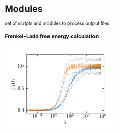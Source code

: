 # Modules

set of scripts and modules to process output files

### Frenkel-Ladd free energy calculation 
![Einstein integration](doc/ein2.png)
